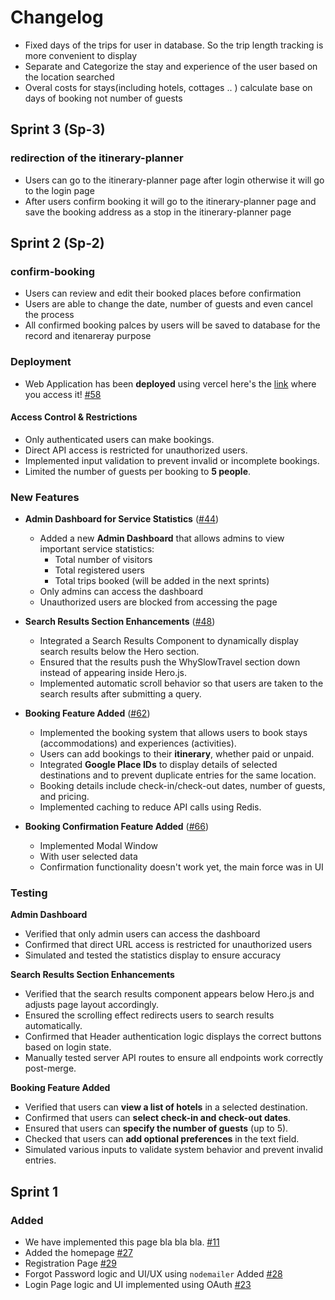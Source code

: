 # Changelog

- Fixed days of the trips for user in database. So the trip length tracking is more convenient to display
- Separate and Categorize the stay and experience of the user based on the location searched
- Overal costs for stays(including hotels, cottages .. ) calculate base on days of booking not number of guests

## Sprint 3 (Sp-3)

### redirection of the itinerary-planner
- Users can go to the itinerary-planner page after login otherwise it will go to the login page
- After users confirm booking it will go to the itinerary-planner page and save the booking address as a stop in the itinerary-planner page

## Sprint 2 (Sp-2)  

### confirm-booking

- Users can review and edit their booked places before confirmation
- Users are able to change the date, number of guests and even cancel the process
- All confirmed booking palces by users will be saved to database for the record and itenareray purpose

### Deployment

- Web Application has been **deployed** using vercel here's the [link](https://drift-way.vercel.app) where you access it! [#58](https://github.com/mulla028/T9-Final_Project/pull/58)

#### **Access Control & Restrictions**

- Only authenticated users can make bookings.
- Direct API access is restricted for unauthorized users.
- Implemented input validation to prevent invalid or incomplete bookings.
- Limited the number of guests per booking to **5 people**.

### New Features

- **Admin Dashboard for Service Statistics** ([#44](https://github.com/mulla028/T9-Final_Project/pull/44))

  - Added a new **Admin Dashboard** that allows admins to view important service statistics:
    - Total number of visitors
    - Total registered users
    - Total trips booked (will be added in the next sprints)
  - Only admins can access the dashboard
  - Unauthorized users are blocked from accessing the page

- **Search Results Section Enhancements** ([#48](https://github.com/mulla028/T9-Final_Project/pull/48))

  - Integrated a Search Results Component to dynamically display search results below the Hero section.
  - Ensured that the results push the WhySlowTravel section down instead of appearing inside Hero.js.
  - Implemented automatic scroll behavior so that users are taken to the search results after submitting a query.

- **Booking Feature Added** ([#62](https://github.com/mulla028/T9-Final_Project/pull/62))

  - Implemented the booking system that allows users to book stays (accommodations) and experiences (activities).
  - Users can add bookings to their **itinerary**, whether paid or unpaid.
  - Integrated **Google Place IDs** to display details of selected destinations and to prevent duplicate entries for the same location.
  - Booking details include check-in/check-out dates, number of guests, and pricing.
  - Implemented caching to reduce API calls using Redis.

- **Booking Confirmation Feature Added** ([#66](https://github.com/mulla028/T9-Final_Project/pull/66))
  - Implemented Modal Window
  - With user selected data
  - Confirmation functionality doesn't work yet, the main force was in UI

### Testing

**Admin Dashboard**

- Verified that only admin users can access the dashboard
- Confirmed that direct URL access is restricted for unauthorized users
- Simulated and tested the statistics display to ensure accuracy

**Search Results Section Enhancements**

- Verified that the search results component appears below Hero.js and adjusts page layout accordingly.
- Ensured the scrolling effect redirects users to search results automatically.
- Confirmed that Header authentication logic displays the correct buttons based on login state.
- Manually tested server API routes to ensure all endpoints work correctly post-merge.

**Booking Feature Added**

- Verified that users can **view a list of hotels** in a selected destination.
- Confirmed that users can **select check-in and check-out dates**.
- Ensured that users can **specify the number of guests** (up to 5).
- Checked that users can **add optional preferences** in the text field.
- Simulated various inputs to validate system behavior and prevent invalid entries.

## Sprint 1

### Added

- We have implemented this page bla bla bla. [#11](https://github.com/mulla028/T9-Final_Project/pull/11)
- Added the homepage [#27](https://github.com/mulla028/T9-Final_Project/pull/27)
- Registration Page [#29](https://github.com/mulla028/T9-Final_Project/pull/29)
- Forgot Password logic and UI/UX using `nodemailer` Added [#28](https://github.com/mulla028/T9-Final_Project/pull/28)
- Login Page logic and UI implemented using OAuth [#23](https://github.com/mulla028/T9-Final_Project/pull/23)

